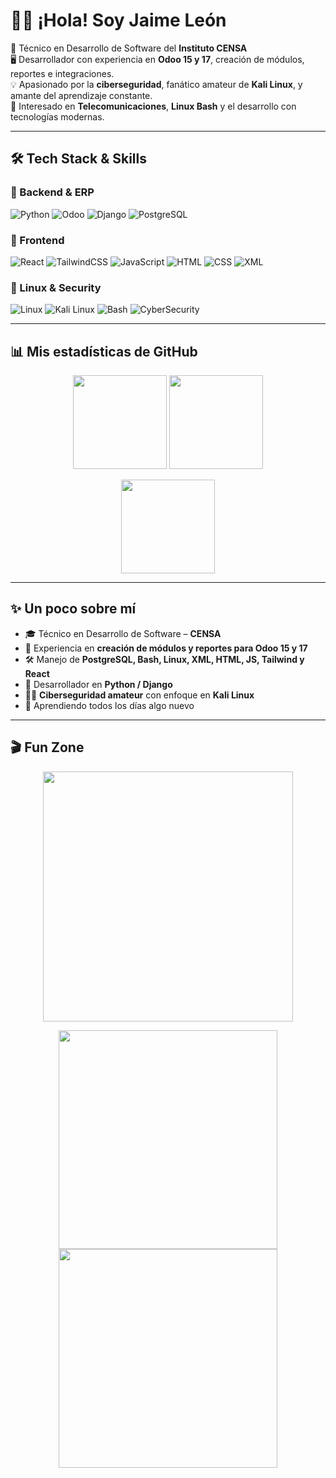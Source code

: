 # 👋🏻 ¡Hola! Soy **Jaime León**  

🚀 Técnico en Desarrollo de Software del **Instituto CENSA**  
🖥️ Desarrollador con experiencia en **Odoo 15 y 17**, creación de módulos, reportes e integraciones.  
💡 Apasionado por la **ciberseguridad**, fanático amateur de **Kali Linux**, y amante del aprendizaje constante.  
📡 Interesado en **Telecomunicaciones**, **Linux Bash** y el desarrollo con tecnologías modernas.  

---

## 🛠️ Tech Stack & Skills

### 🔧 Backend & ERP
![Python](https://img.shields.io/badge/Python-3776AB?style=for-the-badge&logo=python&logoColor=white)
![Odoo](https://img.shields.io/badge/Odoo-714B67?style=for-the-badge&logo=odoo&logoColor=white)
![Django](https://img.shields.io/badge/Django-092E20?style=for-the-badge&logo=django&logoColor=white)
![PostgreSQL](https://img.shields.io/badge/PostgreSQL-336791?style=for-the-badge&logo=postgresql&logoColor=white)

### 🎨 Frontend
![React](https://img.shields.io/badge/React-61DAFB?style=for-the-badge&logo=react&logoColor=black)
![TailwindCSS](https://img.shields.io/badge/Tailwind-38B2AC?style=for-the-badge&logo=tailwind-css&logoColor=white)
![JavaScript](https://img.shields.io/badge/JavaScript-F7E018?style=for-the-badge&logo=javascript&logoColor=black)
![HTML](https://img.shields.io/badge/HTML-E34F26?style=for-the-badge&logo=html5&logoColor=white)
![CSS](https://img.shields.io/badge/CSS-1572B6?style=for-the-badge&logo=css3&logoColor=white)
![XML](https://img.shields.io/badge/XML-8A2BE2?style=for-the-badge&logo=xml&logoColor=white)

### 🐧 Linux & Security
![Linux](https://img.shields.io/badge/Linux-FCC624?style=for-the-badge&logo=linux&logoColor=black)
![Kali Linux](https://img.shields.io/badge/Kali_Linux-268BEE?style=for-the-badge&logo=kalilinux&logoColor=white)
![Bash](https://img.shields.io/badge/Bash-4EAA25?style=for-the-badge&logo=gnu-bash&logoColor=white)
![CyberSecurity](https://img.shields.io/badge/Cybersecurity-000000?style=for-the-badge&logo=hackaday&logoColor=white)

---

## 📊 Mis estadísticas de GitHub

<p align="center">
  <img src="https://github-readme-stats.vercel.app/api?username=matatanstudent10&show_icons=true&theme=radical" height="150" />
  <img src="https://github-readme-stats.vercel.app/api/top-langs/?username=matatanstudent10&layout=compact&theme=tokyonight" height="150" />
</p>

<p align="center">
  <img src="https://github-readme-streak-stats.herokuapp.com/?user=matatanstudent10&theme=dark&hide_border=true" height="150" />
</p>

---

## ✨ Un poco sobre mí
- 🎓 Técnico en Desarrollo de Software – **CENSA**  
- 🔧 Experiencia en **creación de módulos y reportes para Odoo 15 y 17**  
- 🛠️ Manejo de **PostgreSQL, Bash, Linux, XML, HTML, JS, Tailwind y React**  
- 🐍 Desarrollador en **Python / Django**  
- 🐱‍💻 **Ciberseguridad amateur** con enfoque en **Kali Linux**  
- 🌱 Aprendiendo todos los días algo nuevo  

---

## 🎬 Fun Zone
<p align="center">
  <img src="https://media.giphy.com/media/qgQUggAC3Pfv687qPC/giphy.gif" width="400" />
</p>

<p align="center">
  <img src="https://media.giphy.com/media/13HgwGsXF0aiGY/giphy.gif" width="350" />
  <img src="https://media.giphy.com/media/xT9IgzoKnwFNmISR8I/giphy.gif" width="350" />
</p>
